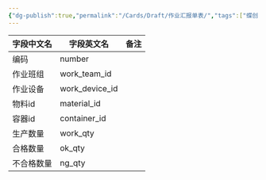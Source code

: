 ```yaml
---
{"dg-publish":true,"permalink":"/Cards/Draft/作业汇报单表/","tags":["蝶创I-MES/MES/江淮毅昌"]}
---
```



| **字段中文名** | **字段英文名**      | **备注** |
| --------- | -------------- | ------ |
| 编码        | number         |        |
| 作业班组      | work_team_id   |        |
| 作业设备      | work_device_id |        |
| 物料id      | material_id    |        |
| 容器id      | container_id   |        |
| 生产数量      | work_qty       |        |
| 合格数量      | ok_qty         |        |
| 不合格数量     | ng_qty         |        |
